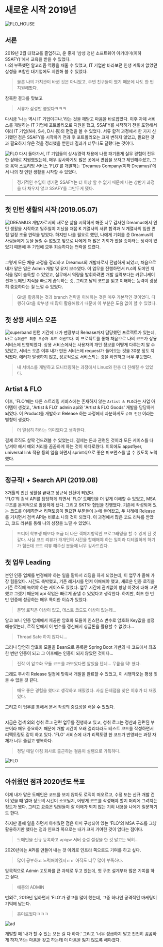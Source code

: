 # 새로운 시작 2019년
![FLO_HOUSE](FLO_house.jpg)

## 서론
2019년 2월 대학교를 졸업하고, 운 좋게 '삼성 청년 소프트웨어 아카데미(이하 SSAFY)'에서 교육을 받을 수 있었다.<br>
나의 부족했던 알고리즘 역량을 채울 수 있었고, 
IT 기업만 바라보던 인생 계획에 없었던 삼성을 포함한 대기업에도 지원해 볼 수 있었다.
> 물론 나의 가치관이 바뀐 것은 아니었고, 주변 친구들이 했기 때문에 나도 한 번 지원해봤다.

참혹한 결과를 맛보고
> 서류가 삼성만 붙었다ㅋㅋㅋ 

다시금 '나는 역시 IT 기업이구나.'라는 것을 깨닫고 마음을 바로잡았다. 이후 자체 서비스를 개발하는 IT 기업에 포트폴리오로 지원을 했고, 
SSAFY를 시작하기 전을 포함해서 여러 IT 기업(N사, S사, D사 등)의 면접을 볼 수 있었다. 
서류 합격 과정에서 한 가지 신기했던 점은 SSAFY를 시작하기 전과 후 포트폴리오는 크게 변하지 않았고, 필요한 것과 필요하지 않은 것을 정리했을 뿐인데 결과가 너무나도 달랐다는 것이다.

![FLO](FLO_1.png)
다시 돌아가서, IT 기업들의 상시/경력 채용에 나름 패기롭게 실무 경험이 전무한 상태로 지원했었는데, 매우 감사하게도 많은 곳에서 면접을 보자고 제안해주셨고, 
그중 음악 스트리밍 서비스 'FLO'를 개발하는 'Dreamus Company(이하 Dreamus)'에서 나의 첫 인턴 생활을 시작할 수 있었다. 
> 정기적인 수입이 생기면 SSAFY는 더 이상 할 수 없기 때문에 나는 상반기 과정을 다 채우지 않고 SSAFY를 그만두게 됐다.

---

## 첫 인턴 생활의 시작 (2019.05.07)
![DREAMUS](Dreamus.png)
개발자로서의 새로운 삶을 시작하게 해준 너무 감사한 Dreamus에서 인턴 생활을 시작하고 일주일이 지났을 때쯤 K 계열사의 서류 합격과 N 계열사의 임원 면접 일정 조율 연락을 받았다. 
하지만 나를 필요로 했던, 나에게 기회를 준 Dreamus의 사람들에게 등을 돌릴 수 없었고 앞으로 나에게 더 많은 기회가 있을 것이라는 생각이 있었기 때문에 두 기업에 모두 죄송하다는 연락을 드렸다.<br><br>

그렇게 모든 채용 과정을 정리하고 Dreamus의 개발자로서 전념하게 되었고, 처음으로 내가 맡은 일은 Admin 개발 및 유지 보수였다. 이 업무를 진행하면서 ```FLO```의 도메인 지식을 많이 습득할 수 있었고, 
실무에서 역량을 발휘하려면 개발 실력보다는 커뮤니케이션과 도메인 지식을 빠르게 습득하는 것, 그리고 남의 코드를 읽고 이해하는 능력이 굉장히 중요하다는 걸 느낄 수 있었다.<br>
> Git을 활용하는 것과 branch 전략을 이해하는 것은 매우 기본적인 것이었다. 다행히 Git을 학부생 때 많이 활용해봤기 때문에 이 부분은 도움 없이 할 수 있었다.

## 첫 상용 서비스 오픈
![superband](superband.jpg)
인턴 기간에 내가 맨땅부터 Release까지 담당했던 프로젝트가 있는데, 바로 ```슈퍼밴드 최종 우승자 투표 이벤트```다. 
이 프로젝트를 통해 처음으로 나의 코드가 상용 서비스에 반영되었다. 상용 서비스에서는 사용자의 개인 정보를 어떻게 다루는지 알 수 있었고, 
서비스 오픈 이후 내가 만든 서비스에 request가 들어오는 것을 30분 정도 지켜봤다. 에러가 발생하지 않고, 성공적으로 서비스되는 것을 확인하고 너무 뿌듯했다. 
> 내 서비스를 개발하고 모니터링하는 과정에서 Linux와 한층 더 친해질 수 있었다.

## Artist & FLO
이후, 'FLO'에는 다른 스트리밍 서비스에는 존재하지 않는 ```Artist & FLO```라는 사업 아이템이 생겼고, 'Artist & FLO' admin api와 'Artist & FLO Goods' 개발을 담당하게 되었다. 
이 Product를 개발하고 Release 하는 과정에서 과분하게도 ```슈퍼 인턴``` 이라는 별칭이 생겼다.
> 더 열심히 하라는 의미였다고 생각한다.

결제 로직도 살짝 건드려볼 수 있었는데, 결제는 돈과 관련된 것이라 모든 케이스를 다 남겨야 해서 예외 처리를 꼼꼼하게 하는 것이 까다로웠다. 
이외에도 appsflyer, universal link 적용 등의 일을 하면서 sprint식으로 좋은 퍼포먼스를 낼 수 있도록 노력했다.

---

## 정규직! + Search API (2019.08)
3개월의 인턴 생활을 끝내고 정규직 전환이 되었다.<br>
'FLO'의 검색 API를 담당하게 되면서 'FLO' 도메인을 더 깊게 이해할 수 있었고, MSA 구조를 본격적으로 활용하게 됐다. 
그리고 SKT와 협업을 진행했다. 기존에 작성되어 있는 코드를 이해하면서 리팩토링이 필요한 부분들이 눈에 들어왔고, 두 차례에 Release를 거치면서 검색 API는 비로소 나의 것이 되었다. 
이 과정에서 많은 코드 리뷰를 받았고, 코드 리뷰를 통해 나의 성장을 느낄 수 있었다.
> 드디어 학부생 때보다 조금 더 나은 객체지향적인 프로그래밍을 할 수 있게 된 것 같다. 사실 코드 리뷰가 개개인의 시간을 할애해야 하는 일이라 디테일하게 하기가 힘든데 코드 리뷰 해주신 분들께 너무 감사드린다.

## 첫 업무 Leading
본인 인증 업체를 변경해야 하는 일을 맡아서 리딩을 하게 되었는데, 이 업무가 올해 가장 힘들었다. 
시간도 촉박했고, 기존 레거시를 먼저 이해해야 했고, 새로운 인증 로직을 기존 로직에 녹여야 하는 케이스도 있었다. 
업무 시간에 관계없이 항상 이것에 대해 고민했고 그랬기 때문에 api 작업은 빠르게 끝낼 수 있었다고 생각한다. 
하지만, 최초 한 번만 인증에 성공하는 매우 특이한 이슈가 있었다.
> 분명 로직은 이상이 없고, 테스트 코드도 이상이 없는데...

알고 보니 인증 업체에서 제공한 암호화 모듈이 인스턴스 변수로 암호화 Key값을 설정해놓았는데, 로직 안에서 이 변수를 갱신해서 싱글톤을 활용할 수 없었다... 
> Thread Safe 하지 않다니... 

그러니 당연히 암호화 모듈을 Bean으로 등록한 Spring Boot 기반의 내 코드에서 최초 한 번만 인증이 되고 그 이후에는 인증이 되지 않았던 것이다... 
> 진작 이 암호화 모듈 코드를 까보았다면 알았을 텐데... 무릎을 탁! 쳤다.

그래도 무사히 Release 일정에 맞춰서 개발을 완료할 수 있었고, 이 시행착오는 평생 잊을 수 없을 것 같다. 
> 매우 좋은 경험을 했다고 생각하고 재밌었다. 사실 문제점을 찾은 이후가 더 재밌었다.

그리고 이 업무를 통해서 문서 작성의 중요성을 배울 수 있었다.<br><br>

지금은 검색 외의 청취 로그 관련 업무를 진행하고 있고, 청취 로그는 정산과 관련된 부분이라 매우 중요하기 때문에 개발 시간이 오래 걸리더라도 테스트 코드를 작성하면서 리팩토링도 같이 하고 있다. 
'FLO' 서비스에 내가 리팩토링 한 코드가 반영되는 과정 자체가 너무 즐겁고 행복하다.
> 정말 매일 아침 회사로 출근하는 걸음이 설렘으로 가득하다.

![FLO](FLO_2.jpg)

---

## 아쉬웠던 점과 2020년도 목표
이제 내가 맡은 도메인은 코드를 보지 않아도 로직이 떠오르고, 수정 또는 신규 개발 건이 있을 때 얼마 정도의 시간이 소요될지, 어떻게 코드를 작성해야 할지 머리에 그려지는 정도가 됐다. 
그리고 요즘은 팀원들이 잘 이해가 되지 않는 기획 내용을 나에게 질문하기도 한다.

하지만 올해 일을 하면서 아쉬웠던 점은 이미 구성되어 있는 'FLO'의 MSA 구조를 그냥 활용하기만 했다는 점과 인프라 쪽으로는 내가 크게 기여한 것이 없다는 점이다. 
> 도메인을 신규 등록하고 apigw 서버 증설 설정을 한 것 말고는 딱히... 

2020년에는 API를 만들어 내는 것 이외로 인프라 쪽으로도 기여를 하고 싶다.
> 많이 공부하고 노력해야겠지ㅠㅠ 아직도 너무 많이 부족하다.

암묵적으로 Admin 고도화를 큰 과제로 두고 있는데, 첫 구조 설계부터 많은 기여를 하고 싶다.
> 애증의 ADMIN

번외로, 2019년 일하면서 'FLO'가 광고를 많이 했는데, 그중 하나인 공격적인 마케팅이 기억에 남는다.
> 흥미로웠다ㅋㅋㅋ


![ad](FLO_bus.gif)

개발할 때 '내가 할 수 있는 모든 걸 다 하자.' 그리고 '너무 성급하지 말고 천천히 꼼꼼하게 하자.'라는 마음을 갖고 하는데 이 마음을 잃지 않도록 해야겠다.